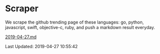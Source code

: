 # Scraper

We scrape the github trending page of these languages: go, python, javascript, swift, objective-c, ruby, and push a markdown result everyday.

[2019-04-27.md](https://github.com/henson/Scraper/blob/master/2019-04-27.md)

Last Updated: 2019-04-27 10:55:42